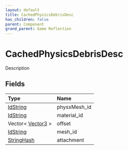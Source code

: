 ```yaml
---
layout: default
title: CachedPhysicsDebrisDesc
has_children: false
parent: Component
grand_parent: Game Reflection
---
```

# CachedPhysicsDebrisDesc
Description 

## Fields

| Type | Name |
|:----------|:--------------|
| [IdString](/riftbreaker-wiki/docs/game-reflection/components/id_string/) | physxMesh_id |
| [IdString](/riftbreaker-wiki/docs/game-reflection/components/id_string/) | material_id |
| Vector< [Vector3](/riftbreaker-wiki/docs/game-reflection/classes/vector3/) > | offset |
| [IdString](/riftbreaker-wiki/docs/game-reflection/components/id_string/) | mesh_id |
| [StringHash](/riftbreaker-wiki/docs/game-reflection/classes/string_hash/) | attachment |

